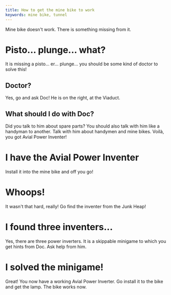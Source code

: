 ```yaml
---
title: How to get the mine bike to work
keywords: mine bike, tunnel
---
```


Mine bike doesn't work. There is something missing from it.

# Pisto... plunge... what?
It is missing a pisto... er... plunge... you should be some kind of doctor to solve this!

## Doctor?
Yes, go and ask Doc! He is on the right, at the Viaduct.

## What should I do with Doc?
Did you talk to him about spare parts? You should also talk with him like a handyman to another. Talk with him about handymen and mine bikes. Voilà, you got Avial Power Inventer!

# I have the Avial Power Inventer
Install it into the mine bike and off you go!

# Whoops!
It wasn't that hard, really! Go find the inventer from the Junk Heap!

# I found three inventers...
Yes, there are three power inverters. It is a skippable minigame to which you get hints from Doc. Ask help from him.

# I solved the minigame!
Great! You now have a working Avial Power Inverter. Go install it to the bike and get the lamp. The bike works now.